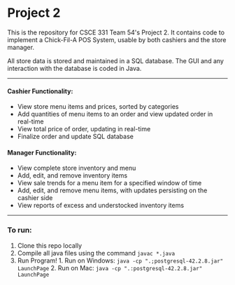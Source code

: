 # Project 2

This is the repository for CSCE 331 Team 54's Project 2. It contains code to implement a Chick-Fil-A POS System, usable by both cashiers and the store manager.

All store data is stored and maintained in a SQL database. The GUI and any interaction with the database is coded in Java.

---

#### Cashier Functionality:
- View store menu items and prices, sorted by categories
- Add quantities of menu items to an order and view updated order in real-time
- View total price of order, updating in real-time
- Finalize order and update SQL database

#### Manager Functionality:
- View complete store inventory and menu
- Add, edit, and remove inventory items
- View sale trends for a menu item for a specified window of time
- Add, edit, and remove menu items, with updates persisting on the cashier side
- View reports of excess and understocked inventory items

---

### To run:
1. Clone this repo locally
2. Compile all java files using the command `javac *.java`
3. Run Program!
        1. Run on Windows: `java -cp ".;postgresql-42.2.8.jar" LaunchPage`
        2. Run on Mac: `java -cp ".:postgresql-42.2.8.jar" LaunchPage`
